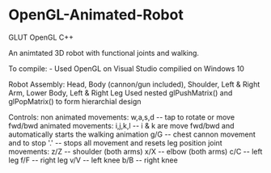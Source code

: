 # OpenGL-Animated-Robot
GLUT OpenGL C++

An animtated 3D robot with functional joints and walking.

To compile:
	- Used OpenGL on Visual Studio compilied on Windows 10 

Robot Assembly:
	Head, Body (cannon/gun included), Shoulder, Left & Right Arm, Lower Body, Left & Right Leg
	Used nested glPushMatrix() and glPopMatrix() to form hierarchial design

Controls:
	non animated movements:
		w,a,s,d -- tap to rotate or move fwd/bwd
	animated movements:
		i,j,k,l -- i & k are move fwd/bwd and automatically starts the walking animation
		g/G 	-- chest cannon movement and to stop
		'.'     -- stops all movement and resets leg position
	joint movements:
		z/Z -- shoulder (both arms)
		x/X -- elbow (both arms)
		c/C -- left leg
		f/F -- right leg
		v/V -- left knee
		b/B -- right knee

